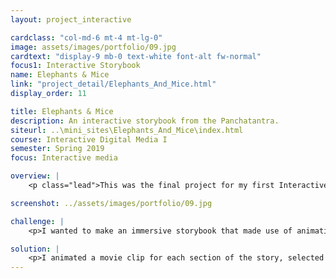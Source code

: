 ```yaml
---
layout: project_interactive

cardclass: "col-md-6 mt-4 mt-lg-0"
image: assets/images/portfolio/09.jpg
cardtext: "display-9 mb-0 text-white font-alt fw-normal"
focus1: Interactive Storybook
name: Elephants & Mice
link: "project_detail/Elephants_And_Mice.html"
display_order: 11

title: Elephants & Mice
description: An interactive storybook from the Panchatantra.
siteurl: ..\mini_sites\Elephants_And_Mice\index.html
course: Interactive Digital Media I
semester: Spring 2019
focus: Interactive media

overview: |
    <p class="lead">This was the final project for my first Interactive Media course.</p> <p class="lead">Key elements include embedded movie clips, interactive buttons, sound effects, and narration. This project was originally written in ActionScript3, but was converted to HTML5 for this portfolio. There may be some change or loss of functionality. </p>

screenshot: ../assets/images/portfolio/09.jpg

challenge: |
    <p>I wanted to make an immersive storybook that made use of animation and sound. I wanted to use fonts, colors, symbols, and sounds that evoked India.</p>

solution: |
    <p>I animated a movie clip for each section of the story, selected sound effects, and used an online digital voice-over generator.</p> <p>I animated the movie clips and buttons using a mix of motion and classic tweens. I matched the sound effects and narration to the timeline in the movie clips. The fireworks were produced by following an online tutorial. I scripted the events including stops, event listeners, and navigation. </p>
---
```

